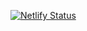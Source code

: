[![Netlify Status](https://api.netlify.com/api/v1/badges/e78dfaf6-7da6-4892-9eed-a05c22013723/deploy-status)](https://app.netlify.com/sites/mystifying-swirles-7a88c8/deploys)